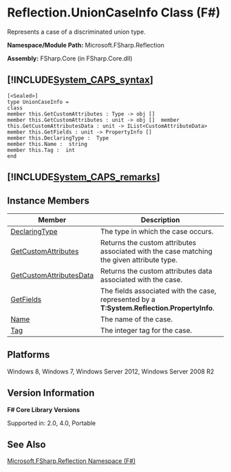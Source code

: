 # Reflection.UnionCaseInfo Class (F#)

Represents a case of a discriminated union type.

**Namespace/Module Path:** Microsoft.FSharp.Reflection

**Assembly:** FSharp.Core (in FSharp.Core.dll)


## [!INCLUDE[System_CAPS_syntax](//System/Token/System_CAPS_syntax_md.md)]

```
[<Sealed>]
type UnionCaseInfo =
class
member this.GetCustomAttributes : Type -> obj []
member this.GetCustomAttributes : unit -> obj []  member this.GetCustomAttributesData : unit -> IList<CustomAttributeData>
member this.GetFields : unit -> PropertyInfo []
member this.DeclaringType :  Type
member this.Name :  string
member this.Tag :  int
end
```

## [!INCLUDE[System_CAPS_remarks](//System/Token/System_CAPS_remarks_md.md)]

## Instance Members


|Member|Description|
|------|-----------|
|[DeclaringType](http://msdn.microsoft.com/en-us/library/c96263e9-4b74-4e3b-bda1-23831f3527a6)|The type in which the case occurs.|
|[GetCustomAttributes](http://msdn.microsoft.com/en-us/library/ce087bae-8d3b-4d64-b9a5-0b37e6af2b64)|Returns the custom attributes associated with the case matching the given attribute type.|
|[GetCustomAttributesData](http://msdn.microsoft.com/en-us/library/8d3748a9-50fd-4bf0-bcfd-d7481658102c)|Returns the custom attributes data associated with the case.|
|[GetFields](http://msdn.microsoft.com/en-us/library/4536b002-c238-4bb4-9bb0-39caaaa76c96)|The fields associated with the case, represented by a **T:System.Reflection.PropertyInfo**.|
|[Name](http://msdn.microsoft.com/en-us/library/cf541d4b-18d6-4d87-ae3b-10512c9b2252)|The name of the case.|
|[Tag](http://msdn.microsoft.com/en-us/library/d3bafe1e-8dd4-40c8-9d72-43ebcf9e1e45)|The integer tag for the case.|

## Platforms
Windows 8, Windows 7, Windows Server 2012, Windows Server 2008 R2


## Version Information
**F# Core Library Versions**

Supported in: 2.0, 4.0, Portable




## See Also
[Microsoft.FSharp.Reflection Namespace &#40;F&#35;&#41;](Microsoft.FSharp.Reflection+Namespace+28%F%2329%.md)


